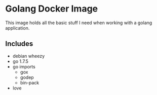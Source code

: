 # Golang Docker Image

This image holds all the basic stuff I need when working with a golang application.


## Includes

  * debian wheezy
  * go 1.7.5
  * go imports
    * gox
    * godep
    * bin-pack
  * love
